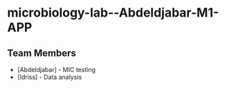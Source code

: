 # microbiology-lab--Abdeldjabar-M1-APP
## Team Members
- [Abdeldjabar] - MIC testing
- [Idriss] - Data analysis

